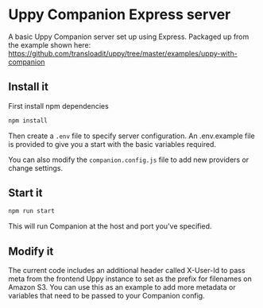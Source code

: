 # Uppy Companion Express server

A basic Uppy Companion server set up using Express. Packaged up from the example shown here: https://github.com/transloadit/uppy/tree/master/examples/uppy-with-companion

## Install it

First install npm dependencies

```bash
npm install
```

Then create a ```.env``` file to specify server configuration. An .env.example file is provided to give you a start with the basic variables required.

You can also modify the ```companion.config.js``` file to add new providers or change settings.

## Start it

```bash
npm run start
```

This will run Companion at the host and port you've specified.

## Modify it

The current code includes an additional header called X-User-Id to pass meta from the frontend Uppy instance to set as the prefix for filenames on Amazon S3. You can use this as an example to add more metadata or variables that need to be passed to your Companion config.
